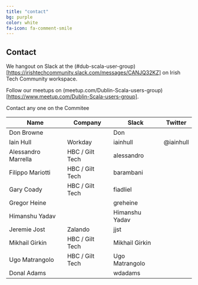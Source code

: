 ```yaml
---
title: "contact"
bg: purple
color: white
fa-icon: fa-comment-smile
---
```


## Contact

We hangout on Slack at the (#dub-scala-user-group)[https://irishtechcommunity.slack.com/messages/CANJQ32KZ] on Irish Tech Community workspace.

Follow our meetups on (meetup.com/Dublin-Scala-users-group)[https://www.meetup.com/Dublin-Scala-users-group].

Contact any one on the Commitee

| Name | Company | Slack | Twitter |
|------|---------|-------|---------|
| Don Browne | | Don | |
| Iain Hull  | Workday | iainhull | @iainhull |
| Alessandro Marrella | HBC / Gilt Tech | alessandro | |
| Filippo Mariotti | HBC / Gilt Tech | barambani | |
| Gary Coady  | HBC / Gilt Tech | fiadliel | |
| Gregor Heine  | | greheine | |
| Himanshu Yadav  | | Himanshu Yadav | |
| Jeremie Jost  | Zalando | jjst | |
| Mikhail Girkin  | HBC / Gilt Tech | Mikhail Girkin | |
| Ugo Matrangolo  | HBC / Gilt Tech | Ugo Matrangolo | |
| Donal Adams  | | wdadams | |
